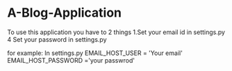 # A-Blog-Application
To use this application you have to 2 things
1.Set your email id in settings.py
4 Set your password in settings.py

for example:
In settings.py
EMAIL_HOST_USER = 'Your email'
EMAIL_HOST_PASSWORD ='your passwrod'
